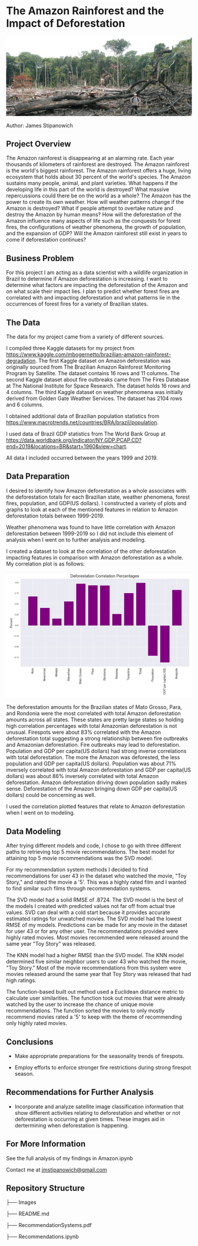 # The Amazon Rainforest and the Impact of Deforestation

![Amazonforest.img](Images/Bernardo-Flores_Barcelos_6.jpg)

Author: James Stipanowich

## Project Overview

The Amazon rainforest is disappearing at an alarming rate. Each year thousands of kilometers of rainforest are destroyed. The Amazon rainforest is the world's biggest rainforest.  The Amazon rainforest offers a huge, living ecosystem that holds about 30 percent of the world's species. The Amazon sustains many people, animal, and plant varieties. What happens if the developing life in this part of the world is destroyed? What massive repercussions could there be on the world as a whole? The Amazon has the power to create its own weather. How will weather patterns change if the Amazon is destroyed? What if people attempt to overtake nature and destroy the Amazon by human means? How will the deforestation of the Amazon influence many aspects of life such as the conquests for forest fires, the configurations of weather phenomena, the growth of population, and the expansion of GDP? Will the Amazon rainforest still exist in years to come if deforestation continues? 


## Business Problem

For this project I am acting as a data scientist with a wildlife organization in Brazil to determine if Amazon deforestation is increasing. I want to determine what factors are impacting the deforestation of the Amazon and on what scale their impact lies.  I plan to predict whether forest fires are correlated with and impacting deforestation and what patterns lie in the occurrences of forest fires for a variety of Brazilian states.

## The Data

The data for my project came from a variety of different sources. 

I compiled three Kaggle datasets for my project from https://www.kaggle.com/mbogernetto/brazilian-amazon-rainforest-degradation. The first Kaggle dataset on Amazon deforestation was originally sourced from The Brazilian Amazon Rainforest Monitoring Program by Satellite. The dataset contains 16 rows and 11 columns. The second Kaggle dataset about fire outbreaks came from The Fires Database at The National Institute for Space Research. The dataset holds 16 rows and 4 columns. The third Kaggle dataset on weather phenomena was initially derived from Golden Gate Weather Services. The dataset has 2104 rows and 6 columns.

I obtained additional data of Brazilian population statistics from https://www.macrotrends.net/countries/BRA/brazil/population. 

I used data of Brazil GDP statistics from The World Bank Group at https://data.worldbank.org/indicator/NY.GDP.PCAP.CD?end=2019&locations=BR&start=1960&view=chart.

All data I included occurred between the years 1999 and 2019.

## Data Preparation

I desired to identify how Amazon deforestation as a whole associates with the deforestation totals for each Brazilian state, weather phenomena, forest fires, population, and GDP(US dollars). I constructed a variety of plots and graphs to look at each of the mentioned features in relation to Amazon deforestation totals between 1999-2019.

Weather phenomena was found to have little correlation with Amazon deforestation between 1999-2019 so I did not include this element of analysis when I went on to further analysis and modeling.

I created a dataset to look at the correlation of the other deforestation impacting features in comparison with Amazon deforestation as a whole. My correlation plot is as follows:

![Correlation.png](Images/correlation.png)

The deforestation amounts for the Brazilian states of Mato Grosso, Para, and Rondonia were the most correlated with total Amazon deforestation amounts across all states.  These states are pretty large states so holding high correlation percentages with total Amazonian deforestation is not unusual. Firespots were about 83% correlated with the Amazon deforestation total suggesting a strong relationship between fire outbreaks and Amazonian deforestation. Fire outbreaks may lead to deforestation. Population and GDP per capita(US dollars) had strong inverse correlations with total deforestation. The more the Amazon was deforested, the less population and GDP per capita(US dollars). Population was about 71% inversely correlated with total Amazon deforestation and GDP per capita(US dollars) was about 86% inversely correlated with total Amazon deforestation. Amazon deforestation driving down population sadly makes sense. Deforestation of the Amazon bringing down GDP per capita(US dollars) could be concerning as well.

I used the correlation plotted features that relate to Amazon deforestation when I went on to modeling. 

## Data Modeling

After trying different models and code, I chose to go with three different paths to retrieving top 5 movie recommendations. The best model for attaining top 5 movie recommendations was the SVD model.

For my recommendation system methods I decided to find recommendations for user 43 in the dataset who watched the movie, "Toy Story," and rated the movie a '5'. This was a highly rated film and I wanted to find similar such films through recommendation systems.

The SVD model had a solid RMSE of .8724. The SVD model is the best of the models I created with predicted values not far off from actual true values. SVD can deal with a cold start because it provides accurate estimated ratings for unwatched movies. The SVD model had the lowest RMSE of my models. Predictions can be made for any movie in the dataset for user 43 or for any other user. The recommendations provided were highly rated movies. Most movies recommended were released around the same year "Toy Story" was released. 

The KNN model had a higher RMSE than the SVD model. The KNN model determined five similar neighbor users to user 43 who watched the movie, "Toy Story." Most of the movie recommendations from this system were movies released around the same year that Toy Story was released that had high ratings.

The function-based built out method used a Euclidean distance metric to calculate user similarities. The function took out movies that were already watched by the user to increase the chance of unique movie recommendations. The function sorted the movies to only mostly recommend movies rated a '5' to keep with the theme of recommending only highly rated movies.


## Conclusions

- Make appropriate preparations for the seasonality trends of firespots.

- Employ efforts to enforce stronger fire restrictions during strong firespot season.


## Recommendations for Further Analysis

- Incorporate and analyze satellite image classification information that show different activities relating to deforestation and whether or not deforestation is occurring at given times. These images aid in dertermining when deforestation is happening.


## For More Information

See the full analysis of my findings in Amazon.ipynb

Contact me at jmstipanowich@gmail.com

## Repository Structure

├── Images

├── README.md

├── RecommendationSystems.pdf

├── Recommendations.ipynb

